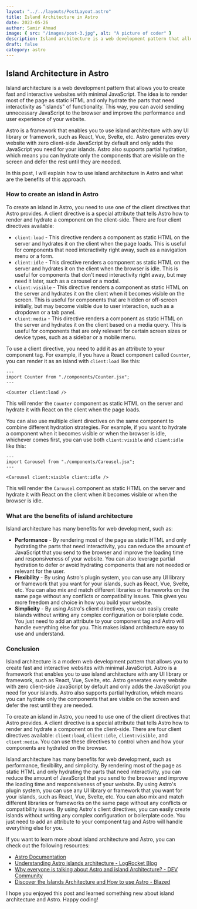```yaml
---
layout: "../../layouts/PostLayout.astro"
title: Island Architecture in Astro
date: 2023-05-26
author: Samir Ahmad
image: { src: "/images/post-3.jpg", alt: "A picture of coder" }
description: Island architecture is a web development pattern that allows you to create fast and interactive websites with minimal JavaScript.
draft: false
category: astro
---
```


## Island Architecture in Astro

Island architecture is a web development pattern that allows you to create fast and interactive websites with minimal JavaScript. The idea is to render most of the page as static HTML and only hydrate the parts that need interactivity as "islands" of functionality. This way, you can avoid sending unnecessary JavaScript to the browser and improve the performance and user experience of your website.

Astro is a framework that enables you to use island architecture with any UI library or framework, such as React, Vue, Svelte, etc. Astro generates every website with zero client-side JavaScript by default and only adds the JavaScript you need for your islands. Astro also supports partial hydration, which means you can hydrate only the components that are visible on the screen and defer the rest until they are needed.

In this post, I will explain how to use island architecture in Astro and what are the benefits of this approach.

### How to create an island in Astro

To create an island in Astro, you need to use one of the client directives that Astro provides. A client directive is a special attribute that tells Astro how to render and hydrate a component on the client-side. There are four client directives available:

- `client:load` - This directive renders a component as static HTML on the server and hydrates it on the client when the page loads. This is useful for components that need interactivity right away, such as a navigation menu or a form.
- `client:idle` - This directive renders a component as static HTML on the server and hydrates it on the client when the browser is idle. This is useful for components that don't need interactivity right away, but may need it later, such as a carousel or a modal.
- `client:visible` - This directive renders a component as static HTML on the server and hydrates it on the client when it becomes visible on the screen. This is useful for components that are hidden or off-screen initially, but may become visible due to user interaction, such as a dropdown or a tab panel.
- `client:media` - This directive renders a component as static HTML on the server and hydrates it on the client based on a media query. This is useful for components that are only relevant for certain screen sizes or device types, such as a sidebar or a mobile menu.

To use a client directive, you need to add it as an attribute to your component tag. For example, if you have a React component called `Counter`, you can render it as an island with `client:load` like this:

```astro
---
import Counter from "./components/Counter.jsx";
---

<Counter client:load />
```

This will render the `Counter` component as static HTML on the server and hydrate it with React on the client when the page loads.

You can also use multiple client directives on the same component to combine different hydration strategies. For example, if you want to hydrate a component when it becomes visible or when the browser is idle, whichever comes first, you can use both `client:visible` and `client:idle` like this:

```astro
---
import Carousel from "./components/Carousel.jsx";
---

<Carousel client:visible client:idle />
```

This will render the `Carousel` component as static HTML on the server and hydrate it with React on the client when it becomes visible or when the browser is idle.

### What are the benefits of island architecture

Island architecture has many benefits for web development, such as:

- **Performance** - By rendering most of the page as static HTML and only hydrating the parts that need interactivity, you can reduce the amount of JavaScript that you send to the browser and improve the loading time and responsiveness of your website. You can also leverage partial hydration to defer or avoid hydrating components that are not needed or relevant for the user.
- **Flexibility** - By using Astro's plugin system, you can use any UI library or framework that you want for your islands, such as React, Vue, Svelte, etc. You can also mix and match different libraries or frameworks on the same page without any conflicts or compatibility issues. This gives you more freedom and choice in how you build your website.
- **Simplicity** - By using Astro's client directives, you can easily create islands without writing any complex configuration or boilerplate code. You just need to add an attribute to your component tag and Astro will handle everything else for you. This makes island architecture easy to use and understand.

### Conclusion

Island architecture is a modern web development pattern that allows you to create fast and interactive websites with minimal JavaScript. Astro is a framework that enables you to use island architecture with any UI library or framework, such as React, Vue, Svelte, etc. Astro generates every website with zero client-side JavaScript by default and only adds the JavaScript you need for your islands. Astro also supports partial hydration, which means you can hydrate only the components that are visible on the screen and defer the rest until they are needed.

To create an island in Astro, you need to use one of the client directives that Astro provides. A client directive is a special attribute that tells Astro how to render and hydrate a component on the client-side. There are four client directives available: `client:load`, `client:idle`, `client:visible`, and `client:media`. You can use these directives to control when and how your components are hydrated on the browser.

Island architecture has many benefits for web development, such as performance, flexibility, and simplicity. By rendering most of the page as static HTML and only hydrating the parts that need interactivity, you can reduce the amount of JavaScript that you send to the browser and improve the loading time and responsiveness of your website. By using Astro's plugin system, you can use any UI library or framework that you want for your islands, such as React, Vue, Svelte, etc. You can also mix and match different libraries or frameworks on the same page without any conflicts or compatibility issues. By using Astro's client directives, you can easily create islands without writing any complex configuration or boilerplate code. You just need to add an attribute to your component tag and Astro will handle everything else for you.

If you want to learn more about island architecture and Astro, you can check out the following resources:

- [Astro Documentation](https://docs.astro.build/)
- [Understanding Astro islands architecture - LogRocket Blog](https://blog.logrocket.com/understanding-astro-islands-architecture/)
- [Why everyone is talking about Astro and island Architecture? - DEV Community](https://dev.to/foxy17/why-everyone-is-talking-about-astro-and-island-architecture-1762)
- [Discover the Islands Architecture and How to use Astro - Blazed](https://blazed.dev/discover-the-islands-architecture-and-how-to-use-astro-678bc056ca9e)

I hope you enjoyed this post and learned something new about island architecture and Astro. Happy coding!
